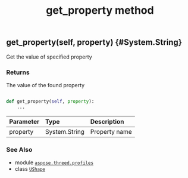 ﻿---
title: get_property method
second_title: Aspose.3D for Python via .NET API References
description: 
type: docs
weight: 60
url: /python-net/aspose.threed.profiles/ushape/get_property/
is_root: false
---

## get_property(self, property) {#System.String}

Get the value of specified property


### Returns 


The value of the found property


```python

def get_property(self, property):
    ...
```


| Parameter | Type | Description |
| :- | :- | :- |
| property | System.String | Property name |



### See Also
* module [`aspose.threed.profiles`](../../)
* class [`UShape`](/3d/python-net/aspose.threed.profiles/ushape)
